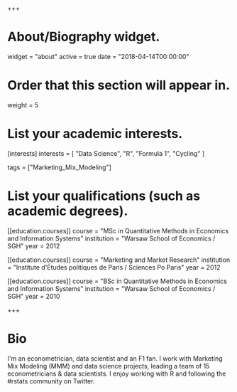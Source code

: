 +++
# About/Biography widget.
widget = "about"
active = true
date = "2018-04-14T00:00:00"

# Order that this section will appear in.
weight = 5

# List your academic interests.
[interests]
  interests = [
    "Data Science",
    "R",
    "Formula 1",
    "Cycling"
  ]

tags = ["Marketing_Mix_Modeling"]

# List your qualifications (such as academic degrees).
[[education.courses]]
  course = "MSc in Quantitative Methods in Economics and Information Systems"
  institution = "Warsaw School of Economics / SGH"
  year = 2012

[[education.courses]]
  course = "Marketing and Market Research"
  institution = "Institute d'Études politiques de Paris / Sciences Po Paris"
  year = 2012

[[education.courses]]
  course = "BSc in Quantitative Methods in Economics and Information Systems"
  institution = "Warsaw School of Economics / SGH"
  year = 2010
 
+++

# Bio

I'm an econometrician, data scientist and an F1 fan. I work with Marketing Mix Modeling (MMM) and data science projects, leading a team of 15 econometricians & data scientists. I enjoy working with R and following the #rstats community on Twitter.
